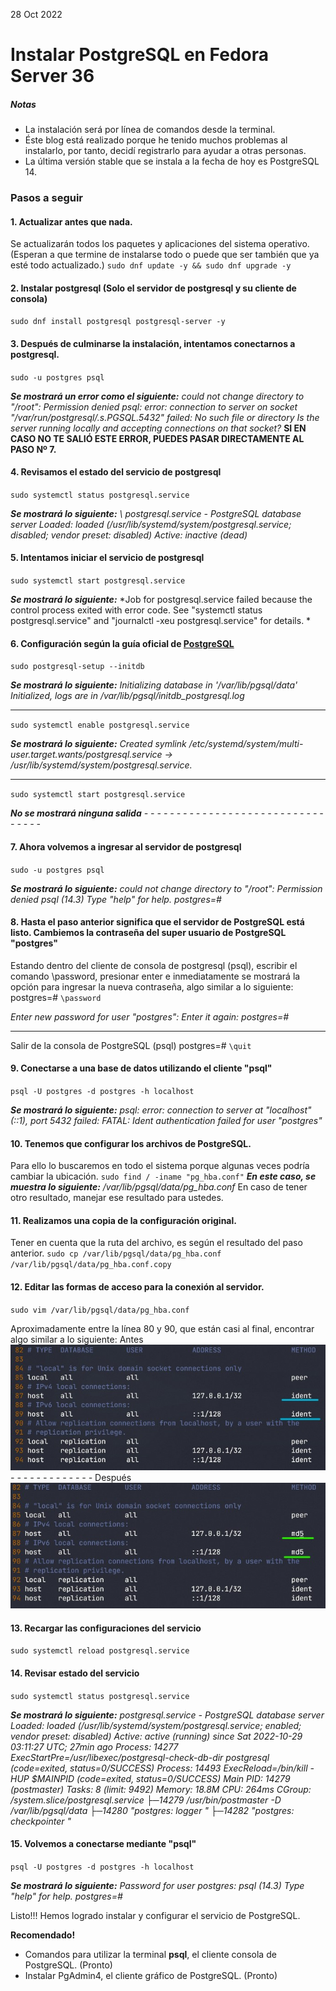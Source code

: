 28 Oct 2022

# Instalar PostgreSQL en Fedora Server 36
##### Notas
- La instalación será por línea de comandos desde la terminal. 
- Éste blog está realizado porque he tenido muchos problemas al instalarlo, por tanto, decidí registrarlo para ayudar a otras personas.
- La última versión stable que se instala a la fecha de hoy es PostgreSQL 14.


### Pasos a seguir
#### 1. Actualizar antes que nada.
Se actualizarán todos los paquetes y aplicaciones del sistema operativo. (Esperan a que termine de instalarse todo o puede que ser también que ya esté todo actualizado.)
`sudo dnf update -y && sudo dnf upgrade -y`

#### 2. Instalar postgresql (Solo el servidor de postgresql y su cliente de consola)
`sudo dnf install postgresql postgresql-server -y`

#### 3. Después de culminarse la instalación, intentamos conectarnos a postgresql.
`sudo -u postgres psql`

***Se mostrará un error como el siguiente:***
*could not change directory to "/root": Permission denied
psql: error: connection to server on socket "/var/run/postgresql/.s.PGSQL.5432" failed: No such file or directory
Is the server running locally and accepting connections on that socket?*
**SI EN CASO NO TE SALIÓ ESTE ERROR, PUEDES PASAR DIRECTAMENTE AL PASO Nº 7.**

#### 4. Revisamos el estado del servicio de postgresql
`sudo systemctl status postgresql.service`

***Se mostrará lo siguiente:***
*\ postgresql.service - PostgreSQL database server
      Loaded: loaded (/usr/lib/systemd/system/postgresql.service; disabled; vendor preset: disabled)
     Active: inactive (dead)*

#### 5. Intentamos iniciar el servicio de postgresql
`sudo systemctl start postgresql.service`

***Se mostrará lo siguiente:***
*Job for postgresql.service failed because the control process exited with error code.
See "systemctl status postgresql.service" and "journalctl -xeu postgresql.service" for details.
*

#### 6. Configuración según la guía oficial de [PostgreSQL](https://www.postgresql.org/download/linux/redhat/ "PostgreSQL")
`sudo postgresql-setup --initdb`

***Se mostrará lo siguiente:***
*Initializing database in '/var/lib/pgsql/data'
Initialized, logs are in /var/lib/pgsql/initdb_postgresql.log*

------------
`sudo systemctl enable postgresql.service`

***Se mostrará lo siguiente:***
*Created symlink /etc/systemd/system/multi-user.target.wants/postgresql.service → /usr/lib/systemd/system/postgresql.service.*

------------

`sudo systemctl start postgresql.service`

***No se mostrará ninguna salida***
*- - - - - - - - - - - - - - - - - - - - - - - - - - - - - - - - -*

#### 7. Ahora volvemos a ingresar al servidor de postgresql
`sudo -u postgres psql`

***Se mostrará lo siguiente:***
*could not change directory to "/root": Permission denied
psql (14.3)
Type "help" for help.
postgres=#*

#### 8. Hasta el paso anterior significa que el servidor de PostgreSQL está listo. Cambiemos la contraseña del super usuario de PostgreSQL "postgres"
Estando dentro del cliente de consola de postgresql (psql), escribir el comando \password, presionar enter e inmediatamente se mostrará la opción para ingresar la nueva contraseña, algo similar a lo siguiente:
postgres=# `\password`

*Enter new password for user "postgres":
Enter it again:
postgres=#*

------------

Salir de la consola de PostgreSQL (psql)
postgres=# `\quit`

#### 9. Conectarse a una base de datos utilizando el cliente "psql"
`psql -U postgres -d postgres -h localhost`

***Se mostrará lo siguiente:***
*psql: error: connection to server at "localhost" (::1), port 5432 failed: FATAL:  Ident authentication failed for user "postgres"*

#### 10. Tenemos que configurar los archivos de PostgreSQL. 
Para ello lo buscaremos en todo el sistema porque algunas veces podría cambiar la ubicación.
`sudo find / -iname "pg_hba.conf"`
***En este caso, se muestra lo siguiente:***
*/var/lib/pgsql/data/pg_hba.conf*
En caso de tener otro resultado, manejar ese resultado para ustedes.

#### 11. Realizamos una copia de la configuración original.
Tener en cuenta que la ruta del archivo, es según el resultado del paso anterior.
`sudo cp /var/lib/pgsql/data/pg_hba.conf /var/lib/pgsql/data/pg_hba.conf.copy`

#### 12. Editar las formas de acceso para la conexión al servidor.
`sudo vim /var/lib/pgsql/data/pg_hba.conf`

Aproximadamente entre la línea 80 y 90, que están casi al final, encontrar algo similar a lo siguiente:
Antes
![Antes](/screenshots/pg_hba.conf-antes.jpg)
*- - - - - - - - - - - - -*
Después
![Después](/screenshots/pg_hba.conf-despues.jpg)

#### 13. Recargar las configuraciones del servicio
`sudo systemctl reload postgresql.service`

#### 14. Revisar estado del servicio
`sudo systemctl status postgresql.service`

***Se mostrará lo siguiente:***
*postgresql.service - PostgreSQL database server
     Loaded: loaded (/usr/lib/systemd/system/postgresql.service; enabled; vendor preset: disabled)
     Active: active (running) since Sat 2022-10-29 03:11:27 UTC; 27min ago
    Process: 14277 ExecStartPre=/usr/libexec/postgresql-check-db-dir postgresql (code=exited, status=0/SUCCESS)
    Process: 14493 ExecReload=/bin/kill -HUP $MAINPID (code=exited, status=0/SUCCESS)
   Main PID: 14279 (postmaster)
      Tasks: 8 (limit: 9492)
     Memory: 18.8M
        CPU: 264ms
     CGroup: /system.slice/postgresql.service
             ├─14279 /usr/bin/postmaster -D /var/lib/pgsql/data
             ├─14280 "postgres: logger "
             ├─14282 "postgres: checkpointer "*

#### 15. Volvemos a conectarse mediante "psql"
`psql -U postgres -d postgres -h localhost`

***Se mostrará lo siguiente:***
*Password for user postgres:
psql (14.3)
Type "help" for help.
postgres=#*

Listo!!! Hemos logrado instalar y configurar el servicio de PostgreSQL.

**Recomendado!**
- Comandos para utilizar la terminal **psql**, el cliente consola de PostgreSQL. (Pronto)
- Instalar PgAdmin4, el cliente gráfico de PostgreSQL. (Pronto)
